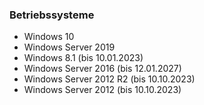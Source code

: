 
### Betriebssysteme

- Windows 10
- Windows Server 2019
- Windows 8.1 (bis 10.01.2023)
- Windows Server 2016 (bis 12.01.2027)
- Windows Server 2012 R2 (bis 10.10.2023)
- Windows Server 2012 (bis 10.10.2023)
